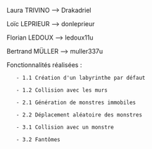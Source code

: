 Laura TRIVINO --> Drakadriel

Loïc LEPRIEUR --> donleprieur

Florian LEDOUX --> ledoux11u

Bertrand MÜLLER --> muller337u


Fonctionnalités réalisées :

       - 1.1 Création d'un labyrinthe par défaut

       - 1.2 Collision avec les murs

       - 2.1 Génération de monstres immobiles

       - 2.2 Déplacement aléatoire des monstres

       - 3.1 Collision avec un monstre

       - 3.2 Fantômes